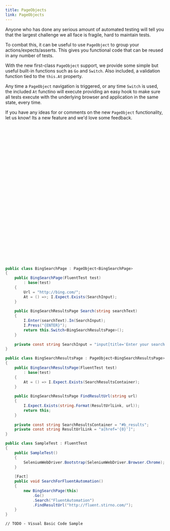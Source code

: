```yaml
---
title: PageObjects
link: PageObjects
---
```

Anyone who has done any serious amount of automated testing will tell you that the largest challenge we all face is fragile, hard to maintain tests.

To combat this, it can be useful to use `PageObject` to group your actions/expects/asserts. This gives you functional code that can be reused in any number of tests.

With the new first-class `PageObject` support, we provide some simple but useful built-in functions such as `Go` and `Switch`. Also included, a validation function tied to the `this.At` property.

Any time a `PageObject` navigation is triggered, or any time `Switch` is used, the included `At` functino will execute providing an easy hook to make sure all tests execute with the underlying browser and application in the same state, every time.

If you have any ideas for or comments on the new <code>PageObject</code> functionality, let us know! Its a new feature and we'd love some feedback.

<div style="height: 430px"></div>

```csharp
public class BingSearchPage : PageObject<BingSearchPage>
{
    public BingSearchPage(FluentTest test)
        : base(test)
    {
        Url = "http://bing.com/";
        At = () =>; I.Expect.Exists(SearchInput);
    }
    
    public BingSearchResultsPage Search(string searchText)
    {
        I.Enter(searchText).In(SearchInput);
        I.Press("{ENTER}");
        return this.Switch<BingSearchResultsPage>();
    }
    
    private const string SearchInput = "input[title='Enter your search term']";
}

public class BingSearchResultsPage : PageObject<BingSearchResultsPage>
{
    public BingSearchResultsPage(FluentTest test)
        : base(test)
    {
        At = () => I.Expect.Exists(SearchResultsContainer);
    }
    
    public BingSearchResultsPage FindResultUrl(string url)
    {
        I.Expect.Exists(string.Format(ResultUrlLink, url));
        return this;
    }
    
    private const string SearchResultsContainer = "#b_results";
    private const string ResultUrlLink = "a[href='{0}']";
}

public class SampleTest : FluentTest
{
    public SampleTest()
    {
        SeleniumWebDriver.Bootstrap(SeleniumWebDriver.Browser.Chrome);
    }
    
    [Fact]
    public void SearchForFluentAutomation()
    {
        new BingSearchPage(this)
            .Go()
            .Search("FluentAutomation")
            .FindResultUrl("http://fluent.stirno.com/");
    }
}
```
```vbnet
// TODO - Visual Basic Code Sample
```
